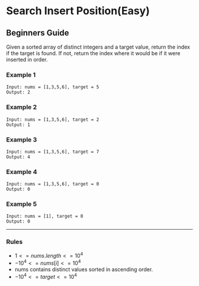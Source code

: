# Search Insert Position(Easy)

## Beginners Guide

Given a sorted array of distinct integers and a target value, return the index if the target is found. If not, return the index where it would be if it were inserted in order.

### Example 1

```go=
Input: nums = [1,3,5,6], target = 5
Output: 2
```

### Example 2

```go=
Input: nums = [1,3,5,6], target = 2
Output: 1
```

### Example 3

```go=
Input: nums = [1,3,5,6], target = 7
Output: 4
```

### Example 4

```go=
Input: nums = [1,3,5,6], target = 0
Output: 0
```

### Example 5

```go=
Input: nums = [1], target = 0
Output: 0
```

---

### Rules

* $1 <= nums.length <= 10^4$
* $-10^4 <= nums[i] <= 10^4$
* nums contains distinct values sorted in ascending order.
* $-10^4 <= target <= 10^4$
